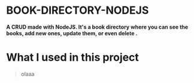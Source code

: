 # BOOK-DIRECTORY-NODEJS
**A CRUD made with NodeJS. It's a book directory where you can see the books, add new ones, update them, or even delete .**
# What I used in this project

> olaaa
